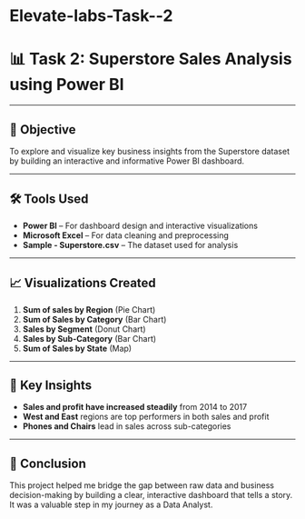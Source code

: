 # Elevate-labs-Task--2

# 📊 Task 2: Superstore Sales Analysis using Power BI
---

## 🎯 Objective

To explore and visualize key business insights from the Superstore dataset by building an interactive and informative Power BI dashboard.

---

## 🛠 Tools Used

- **Power BI** – For dashboard design and interactive visualizations  
- **Microsoft Excel** – For data cleaning and preprocessing  
- **Sample - Superstore.csv** – The dataset used for analysis
---

## 📈 Visualizations Created

1. **Sum of sales by Region** (Pie Chart)  
2. **Sum of Sales by Category** (Bar Chart)  
3. **Sales by Segment** (Donut Chart)  
4. **Sales by Sub-Category** (Bar Chart)  
5. **Sum of Sales by State** (Map)  
---

## 🧩 Key Insights

- **Sales and profit have increased steadily** from 2014 to 2017  
- **West and East** regions are top performers in both sales and profit  
- **Phones and Chairs** lead in sales across sub-categories  
---

## 📌 Conclusion

This project helped me bridge the gap between raw data and business decision-making by building a clear, interactive dashboard that tells a story. It was a valuable step in my journey as a Data Analyst.

